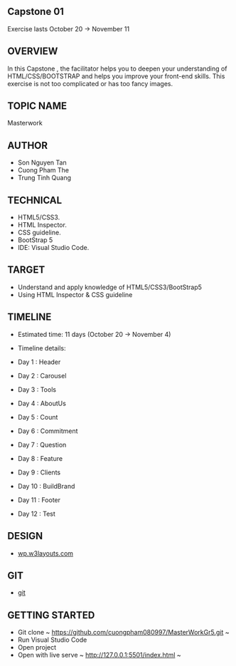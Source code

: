 ## Capstone 01

Exercise lasts October 20 -> November 11

## OVERVIEW

In this Capstone , the facilitator helps you to deepen your understanding of HTML/CSS/BOOTSTRAP and helps you improve your front-end skills. This exercise is not too complicated or has too fancy images.

## TOPIC NAME

Masterwork

## AUTHOR

- Son Nguyen Tan
- Cuong Pham The
- Trung Tinh Quang

## TECHNICAL

- HTML5/CSS3.
- HTML Inspector.
- CSS guideline.
- BootStrap 5
- IDE: Visual Studio Code.

## TARGET

- Understand and apply knowledge of HTML5/CSS3/BootStrap5
- Using HTML Inspector & CSS guideline

## TIMELINE

- Estimated time: 11 days (October 20 -> November 4)
- Timeline details:

- Day 1 : Header
- Day 2 : Carousel
- Day 3 : Tools
- Day 4 : AboutUs
- Day 5 : Count
- Day 6 : Commitment
- Day 7 : Question
- Day 8 : Feature
- Day 9 : Clients
- Day 10 : BuildBrand
- Day 11 : Footer
- Day 12 : Test
  
## DESIGN

- [wp.w3layouts.com](<https://wp.w3layouts.com/masterwork/>)

## GIT

- [git](https://github.com/cuongpham080997/MasterWorkGr5.git)

## GETTING STARTED

- Git clone
~
<https://github.com/cuongpham080997/MasterWorkGr5.git>
~
- Run Visual Studio Code
- Open project
- Open with live serve
~
<http://127.0.0.1:5501/index.html>
~
